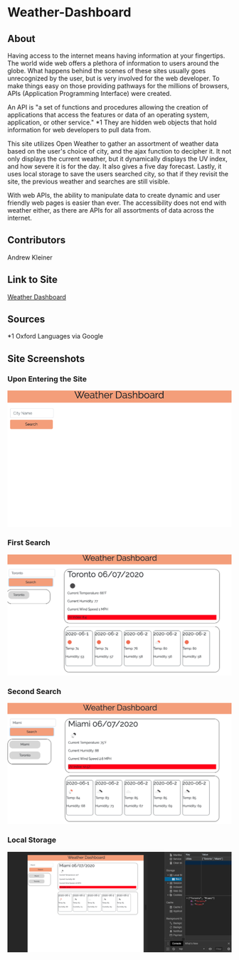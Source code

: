 # Weather-Dashboard

## About

Having access to the internet means having information at your fingertips. The world wide web offers a plethora of information to users around the globe. What happens behind the scenes of these sites usually goes unrecognized by the user, but is very involved for the web developer. To make things easy on those providing pathways for the millions of browsers, APIs (Application Programming Interface) were created.

An API is "a set of functions and procedures allowing the creation of applications that access the features or data of an operating system, application, or other service." *1 They are hidden web objects that hold information for web developers to pull data from. 

This site utilizes Open Weather to gather an assortment of weather data based on the user's choice of city, and the ajax function to decipher it. It not only displays the current weather, but it dynamically displays the UV index, and how severe it is for the day. It also gives a five day forecast. Lastly, it uses local storage to save the users searched city, so that if they revisit the site, the previous weather and searches are still visible.

With web APIs, the ability to manipulate data to create dynamic and user friendly web pages is easier than ever. The accessibility does not end with weather either, as there are APIs for all assortments of data across the internet. 

## Contributors
Andrew Kleiner

## Link to Site
[Weather Dashboard](https://akleiner26.github.io/Weather-Dashboard/)

## Sources
*1 Oxford Languages via Google

## Site Screenshots
### Upon Entering the Site
<img src = "screenshots/uponEntering.png" alt = "Screenshot of Entering the Site">

### First Search
<img src = "screenshots/afterSearch.png" alt = "Screenshot of First Search Results">

### Second Search
<img src = "screenshots/searchTwo.png" alt = "Screenshot of Second Search Results">

### Local Storage
<img src = "screenshots/localStorage.png" alt = "Screenshot of Cities being Saved in Local Storage">

